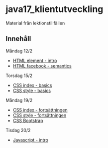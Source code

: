 # java17_klientutveckling
Material från lektionstillfällen

## Innehåll
Måndag 12/2
* [HTML element - intro](https://github.com/Kavzor/java17_klientutveckling/blob/master/HTML/index.html)
* [HTML facebook - semantics](https://github.com/Kavzor/java17_klientutveckling/blob/master/HTML/facebook.html)

Torsdag 15/2
* [CSS index - basics](https://github.com/Kavzor/java17_klientutveckling/blob/master/CSS/intro/index.html)
* [CSS style - basics](https://github.com/Kavzor/java17_klientutveckling/blob/master/CSS/intro/styles/style.css)

Måndag 19/2
* [CSS index - fortsättningen](https://github.com/Kavzor/java17_klientutveckling/blob/master/CSS/intermediate/index.html)
* [CSS style - fortsättningen](https://github.com/Kavzor/java17_klientutveckling/blob/master/CSS/intermediate/styles/style.css)
* [CSS Bootstrap](https://github.com/Kavzor/java17_klientutveckling/blob/master/CSS/bootstrap/index.html)

Tisdag 20/2
* [Javascript - intro](https://github.com/Kavzor/java17_klientutveckling/blob/master/Javascript/intro/app.js)